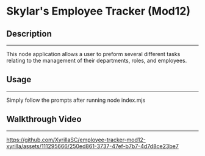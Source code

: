 # Skylar's Employee Tracker (Mod12)

## Description
---
This node application allows a user to preform several different tasks relating to the management of their departments, roles, and employees.

## Usage
---
Simply follow the prompts after running node index.mjs

## Walkthrough Video
---

https://github.com/XyrillaSC/employee-tracker-mod12-xyrilla/assets/111295666/250ed861-3737-47ef-b7b7-4d7d8ce23be7

